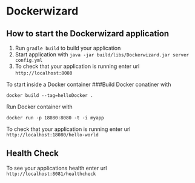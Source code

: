 # Dockerwizard

How to start the Dockerwizard application
---

1. Run `gradle build` to build your application
1. Start application with `java -jar build/libs/Dockerwizard.jar server config.yml`
1. To check that your application is running enter url `http://localhost:8080`

To start inside a Docker container 
###Build Docker conatiner with
```
docker build --tag=helloDocker .
```
Run Docker container with

```
docker run -p 18080:8080 -t -i myapp
```

To check that your application is running enter url `http://localhost:18080/hello-world`

Health Check
---

To see your applications health enter url `http://localhost:8081/healthcheck`
